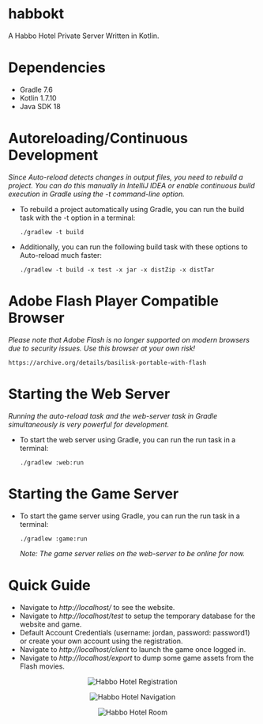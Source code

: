 # habbokt
A Habbo Hotel Private Server Written in Kotlin.

# Dependencies

- Gradle 7.6
- Kotlin 1.7.10
- Java SDK 18

# Autoreloading/Continuous Development
_Since Auto-reload detects changes in output files, you need to rebuild a project. You can do this manually in IntelliJ IDEA or enable continuous build execution in Gradle using the -t command-line option._

- To rebuild a project automatically using Gradle, you can run the build task with the -t option in a terminal:
    ```shell
    ./gradlew -t build
    ```
- Additionally, you can run the following build task with these options to Auto-reload much faster:
  ```shell
  ./gradlew -t build -x test -x jar -x distZip -x distTar
  ```

# Adobe Flash Player Compatible Browser
_Please note that Adobe Flash is no longer supported on modern browsers due to security issues. Use this browser at your own risk!_
  ```
  https://archive.org/details/basilisk-portable-with-flash
  ```

# Starting the Web Server
_Running the auto-reload task and the web-server task in Gradle simultaneously is very powerful for development._

- To start the web server using Gradle, you can run the run task in a terminal:
  ```shell
  ./gradlew :web:run
  ```

# Starting the Game Server
- To start the game server using Gradle, you can run the run task in a terminal:
  ```shell
  ./gradlew :game:run
  ```
  *Note: The game server relies on the web-server to be online for now.*

# Quick Guide
- Navigate to _http://localhost/_ to see the website.
- Navigate to _http://localhost/test_ to setup the temporary database for the website and game.
- Default Account Credentials (username: jordan, password: password1) or create your own account using the registration.
- Navigate to _http://localhost/client_ to launch the game once logged in.
- Navigate to _http://localhost/export_ to dump some game assets from the Flash movies.

<p align="center">
  <img src="https://github.com/ultraviolet-jordan/habbokt/blob/main/assets/registration.jpg?raw=true" alt="Habbo Hotel Registration"/>
</p>

<p align="center">
  <img src="https://github.com/ultraviolet-jordan/habbokt/blob/main/assets/navigation.jpg?raw=true" alt="Habbo Hotel Navigation"/>
</p>

<p align="center">
  <img src="https://github.com/ultraviolet-jordan/habbokt/blob/main/assets/room.jpg?raw=true" alt="Habbo Hotel Room"/>
</p>

